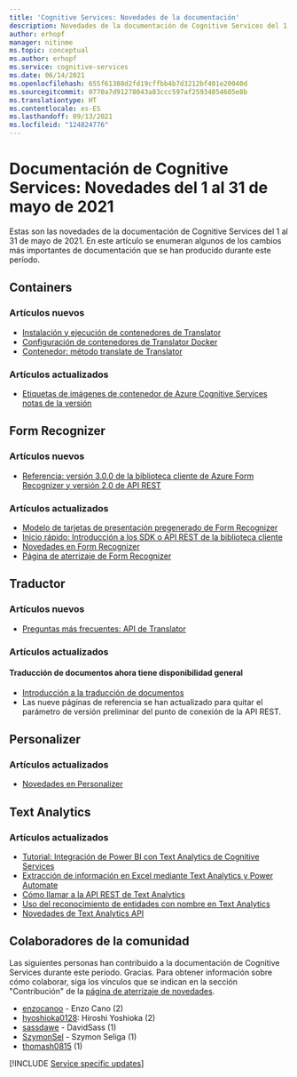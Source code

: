 ```yaml
---
title: 'Cognitive Services: Novedades de la documentación'
description: Novedades de la documentación de Cognitive Services del 1 al 31 de mayo de 2021.
author: erhopf
manager: nitinme
ms.topic: conceptual
ms.author: erhopf
ms.service: cognitive-services
ms.date: 06/14/2021
ms.openlocfilehash: 655f61388d2fd19cffbb4b7d3212bf401e20040d
ms.sourcegitcommit: 0770a7d91278043a83ccc597af25934854605e8b
ms.translationtype: HT
ms.contentlocale: es-ES
ms.lasthandoff: 09/13/2021
ms.locfileid: "124824776"
---
```

# <a name="cognitive-services-docs-whats-new-for-may-1-2021---may-31-2021"></a>Documentación de Cognitive Services: Novedades del 1 al 31 de mayo de 2021

Estas son las novedades de la documentación de Cognitive Services del 1 al 31 de mayo de 2021. En este artículo se enumeran algunos de los cambios más importantes de documentación que se han producido durante este período.

## <a name="containers"></a>Containers

### <a name="new-articles"></a>Artículos nuevos

- [Instalación y ejecución de contenedores de Translator](translator/containers/translator-how-to-install-container.md)
- [Configuración de contenedores de Translator Docker](translator/containers/translator-container-configuration.md)
- [Contenedor: método translate de Translator](translator/containers/translator-container-supported-parameters.md)



### <a name="updated-articles"></a>Artículos actualizados

- [Etiquetas de imágenes de contenedor de Azure Cognitive Services notas de la versión](./containers/container-image-tags.md)

## <a name="form-recognizer"></a>Form Recognizer

### <a name="new-articles"></a>Artículos nuevos

- [Referencia: versión 3.0.0 de la biblioteca cliente de Azure Form Recognizer y versión 2.0 de API REST](../applied-ai-services/form-recognizer/api-v2-0/reference-sdk-api-v2-0.md)

### <a name="updated-articles"></a>Artículos actualizados

- [Modelo de tarjetas de presentación pregenerado de Form Recognizer](../applied-ai-services/form-recognizer/concept-business-cards.md)
- [Inicio rápido: Introducción a los SDK o API REST de la biblioteca cliente](../applied-ai-services/form-recognizer/quickstarts/client-library.md)
- [Novedades en Form Recognizer](../applied-ai-services/form-recognizer/whats-new.md)
- [Página de aterrizaje de Form Recognizer](../applied-ai-services/form-recognizer/index.yml)

## <a name="translator"></a>Traductor

### <a name="new-articles"></a>Artículos nuevos

- [Preguntas más frecuentes: API de Translator](translator/translator-faq.md)

### <a name="updated-articles"></a>Artículos actualizados

#### <a name="document-translation-is-now-ga"></a>Traducción de documentos ahora tiene disponibilidad general
- [Introducción a la traducción de documentos](translator/document-translation/get-started-with-document-translation.md)
- Las nueve páginas de referencia se han actualizado para quitar el parámetro de versión preliminar del punto de conexión de la API REST.
## <a name="personalizer"></a>Personalizer

### <a name="updated-articles"></a>Artículos actualizados

- [Novedades en Personalizer](./personalizer/whats-new.md)

## <a name="text-analytics"></a>Text Analytics

### <a name="updated-articles"></a>Artículos actualizados

- [Tutorial: Integración de Power BI con Text Analytics de Cognitive Services](./text-analytics/tutorials/tutorial-power-bi-key-phrases.md)
- [Extracción de información en Excel mediante Text Analytics y Power Automate](./text-analytics/tutorials/extract-excel-information.md)
- [Cómo llamar a la API REST de Text Analytics](./text-analytics/how-tos/text-analytics-how-to-call-api.md)
- [Uso del reconocimiento de entidades con nombre en Text Analytics](./text-analytics/how-tos/text-analytics-how-to-entity-linking.md)
- [Novedades de Text Analytics API](./text-analytics/whats-new.md)

## <a name="community-contributors"></a>Colaboradores de la comunidad

Las siguientes personas han contribuido a la documentación de Cognitive Services durante este período. Gracias. Para obtener información sobre cómo colaborar, siga los vínculos que se indican en la sección "Contribución" de la [página de aterrizaje de novedades](index.yml).

- [enzocanoo](https://github.com/enzocano) - Enzo Cano (2)
- [hyoshioka0128](https://github.com/hyoshioka0128): Hiroshi Yoshioka (2)
- [sassdawe](https://github.com/sassdawe) - DavidSass (1)
- [SzymonSel](https://github.com/SzymonSel) - Szymon Seliga (1)
- [thomash0815](https://github.com/thomash0815) (1)

[!INCLUDE [Service specific updates](./includes/service-specific-updates.md)]